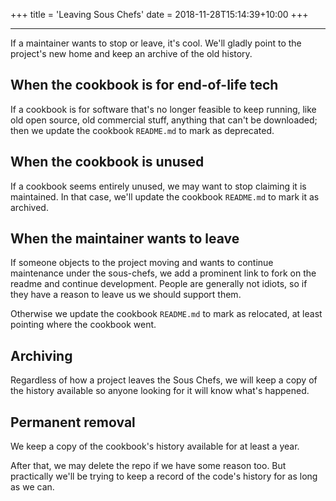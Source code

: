 +++
title = 'Leaving Sous Chefs'
date = 2018-11-28T15:14:39+10:00
+++

---

If a maintainer wants to stop or leave, it's cool. We'll gladly point to the project's new home and keep an archive of the old history.

## When the cookbook is for end-of-life tech

If a cookbook is for software that's no longer feasible to keep running, like old open source, old commercial stuff, anything that can't be downloaded; then we update the cookbook `README.md` to mark as deprecated.

## When the cookbook is unused

If a cookbook seems entirely unused, we may want to stop claiming it is maintained. In that case, we'll update the cookbook `README.md` to mark it as archived.

## When the maintainer wants to leave

If someone objects to the project moving and wants to continue maintenance under the sous-chefs, we add a prominent link to fork on the readme and continue development. People are generally not idiots, so if they have a reason to leave us we should support them.

Otherwise we update the cookbook `README.md` to mark as relocated, at least pointing where the cookbook went.

## Archiving

Regardless of how a project leaves the Sous Chefs, we will keep a copy of the history available so anyone looking for it will know what's happened.

## Permanent removal

We keep a copy of the cookbook's history available for at least a year.

After that, we may delete the repo if we have some reason too. But practically we'll be trying to keep a record of the code's history for as long as we can.
